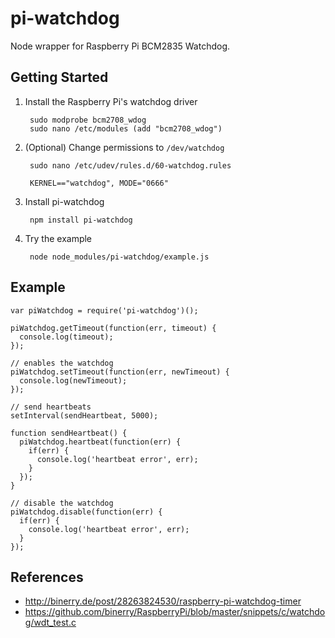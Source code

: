 
pi-watchdog
===========

Node wrapper for Raspberry Pi BCM2835 Watchdog.

Getting Started
---------------

1. Install the Raspberry Pi's watchdog driver

        sudo modprobe bcm2708_wdog
        sudo nano /etc/modules (add "bcm2708_wdog")
        
1. (Optional) Change permissions to `/dev/watchdog`

        sudo nano /etc/udev/rules.d/60-watchdog.rules 
        
        KERNEL=="watchdog", MODE="0666"
        
1. Install pi-watchdog

        npm install pi-watchdog
        
1. Try the example

        node node_modules/pi-watchdog/example.js

Example
-------

```
var piWatchdog = require('pi-watchdog')();

piWatchdog.getTimeout(function(err, timeout) {
  console.log(timeout);
});

// enables the watchdog
piWatchdog.setTimeout(function(err, newTimeout) {
  console.log(newTimeout);
});

// send heartbeats
setInterval(sendHeartbeat, 5000);

function sendHeartbeat() {
  piWatchdog.heartbeat(function(err) {
    if(err) {
      console.log('heartbeat error', err);
    }
  });
}

// disable the watchdog
piWatchdog.disable(function(err) {
  if(err) {
    console.log('heartbeat error', err);
  }
});
```

References
----------

* http://binerry.de/post/28263824530/raspberry-pi-watchdog-timer
* https://github.com/binerry/RaspberryPi/blob/master/snippets/c/watchdog/wdt_test.c
